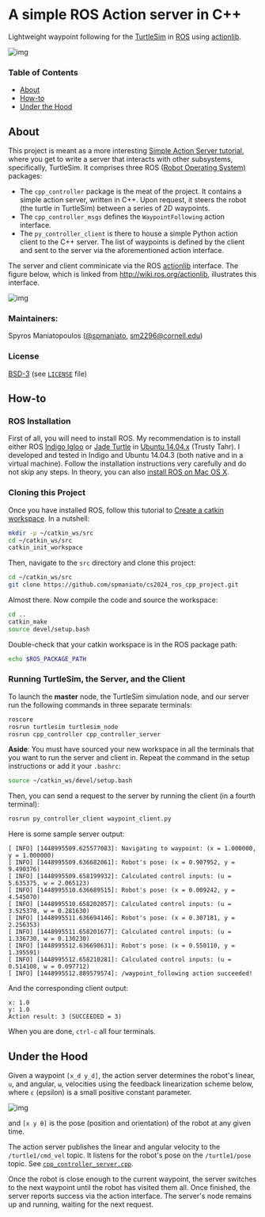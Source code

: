 # A simple ROS Action server in C++

Lightweight waypoint following for the [TurtleSim](http://wiki.ros.org/turtlesim) 
in [ROS](http://www.ros.org/) using [actionlib](http://wiki.ros.org/actionlib).

![img](https://dl.dropboxusercontent.com/u/43993203/waypoint_following.png)

### Table of Contents

* [About](https://github.com/spmaniato/cs2024_ros_cpp_project#about)
* [How-to](https://github.com/spmaniato/cs2024_ros_cpp_project#how-to)
* [Under the Hood](https://github.com/spmaniato/cs2024_ros_cpp_project#under-the-hood)

## About

This project is meant as a more interesting 
[Simple Action Server tutorial](http://wiki.ros.org/actionlib_tutorials/Tutorials/SimpleActionServer%28ExecuteCallbackMethod%29), 
where you get to write a server that interacts with other subsystems, specifically, TurtleSim.
It comprises three ROS ([Robot Operating System)](http://wiki.ros.org/) packages:

* The `cpp_controller` package is the meat of the project.
It contains a simple action server, written in C++. 
Upon request, it steers the robot (the turtle in TurtleSim) between a series of 2D waypoints.
* The `cpp_controller_msgs` defines the `WaypointFollowing` action interface.
* The `py_controller_client` is there to house a simple Python action client to the C++ server.
The list of waypoints is defined by the client and sent to the server via the aforementioned action interface.

The server and client comminicate via the ROS [actionlib](http://wiki.ros.org/actionlib) interface.
The figure below, which is linked from http://wiki.ros.org/actionlib, illustrates this interface.

![img](http://wiki.ros.org/actionlib?action=AttachFile&do=get&target=client_server_interaction.png)

### Maintainers:

Spyros Maniatopoulos ([@spmaniato](https://github.com/spmaniato), sm2296@cornell.edu)

### License

[BSD-3](http://opensource.org/licenses/BSD-3-Clause) (see [`LICENSE`](https://github.com/spmaniato/cs2024_ros_cpp_project/blob/master/LICENSE) file)

## How-to

### ROS Installation

First of all, you will need to install ROS.
My recommendation is to install either 
ROS [Indigo Igloo](http://wiki.ros.org/indigo/Installation/Ubuntu) or 
[Jade Turtle](http://wiki.ros.org/jade/Installation/Ubuntu) in 
[Ubuntu 14.04.x](http://releases.ubuntu.com/trusty/) (Trusty Tahr).
I developed and tested in Indigo and Ubuntu 14.04.3 (both native and in a virtual machine).
Follow the installation instructions very carefully and do not skip any steps.
In theory, you can also [install ROS on Mac OS X](https://github.com/mikepurvis/ros-install-osx).

### Cloning this Project

Once you have installed ROS, follow this tutorial to 
[Create a catkin workspace](http://wiki.ros.org/catkin/Tutorials/create_a_workspace).
In a nutshell:
```bash
mkdir -p ~/catkin_ws/src
cd ~/catkin_ws/src
catkin_init_workspace
```

Then, navigate to the `src` directory and clone this project:
```bash
cd ~/catkin_ws/src
git clone https://github.com/spmaniato/cs2024_ros_cpp_project.git
```

Almost there. Now compile the code and source the workspace:
```bash
cd ..
catkin_make
source devel/setup.bash
```

Double-check that your catkin workspace is in the ROS package path:
```bash
echo $ROS_PACKAGE_PATH
```

### Running TurtleSim, the Server, and the Client

To launch the **master** node, the TurtleSim simulation node, 
and our server run the following commands in three separate terminals:
```bash
roscore
rosrun turtlesim turtlesim_node
rosrun cpp_controller cpp_controller_server
```

**Aside**: You must have sourced your new workspace in all the terminals 
that you want to run the server and client in. 
Repeat the command in the setup instructions or add it your `.bashrc`:
```bash
source ~/catkin_ws/devel/setup.bash
```

Then, you can send a request to the server by running the client (in a fourth terminal):
```bash
rosrun py_controller_client waypoint_client.py
```

Here is some sample server output:
```
[ INFO] [1448995509.625577083]: Navigating to waypoint: (x = 1.000000, y = 1.000000)
[ INFO] [1448995509.636682061]: Robot's pose: (x = 0.907952, y = 9.490376)
[ INFO] [1448995509.658199932]: Calculated control inputs: (u = 5.635375, w = 2.065123)
[ INFO] [1448995510.636689515]: Robot's pose: (x = 0.009242, y = 4.545070)
[ INFO] [1448995510.658202057]: Calculated control inputs: (u = 3.525378, w = 0.281630)
[ INFO] [1448995511.636694146]: Robot's pose: (x = 0.307181, y = 2.256353)
[ INFO] [1448995511.658201677]: Calculated control inputs: (u = 1.336730, w = 0.130230)
[ INFO] [1448995512.636698631]: Robot's pose: (x = 0.550110, y = 1.395591)
[ INFO] [1448995512.658210281]: Calculated control inputs: (u = 0.514108, w = 0.097712)
[ INFO] [1448995512.889579574]: /waypoint_following action succeeded!
```

And the corresponding client output:
```
x: 1.0
y: 1.0
Action result: 3 (SUCCEEDED = 3)
```

When you are done, `ctrl-c` all four terminals.

## Under the Hood

Given a waypoint `[x_d y_d]`, the action server determines the robot's linear, `u`, 
and angular, `ω`, velocities using the feedback linearization scheme below, 
where `ε` (epsilon) is a small positive constant parameter.

![img](https://dl.dropboxusercontent.com/u/43993203/feedback_linearization.png)

and `[x y θ]` is the pose (position and orientation) of the robot at any given time. 

The action server publishes the linear and angular velocity to the `/turtle1/cmd_vel` topic.
It listens for the robot's pose on the `/turtle1/pose` topic. See [`cpp_controller_server.cpp`](https://github.com/spmaniato/cs2024_ros_cpp_project/blob/master/cpp_controller/src/cpp_controller_server.cpp).

Once the robot is close enough to the current waypoint, the server 
switches to the next waypoint until the robot has visited them all.
Once finished, the server reports success via the action interface.
The server's node remains up and running, waiting for the next request.

